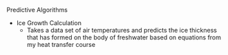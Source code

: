 Predictive Algorithms
* Ice Growth Calculation
  * Takes a data set of air temperatures and predicts the ice thickness that has formed on the body of freshwater based on equations from my heat transfer course
